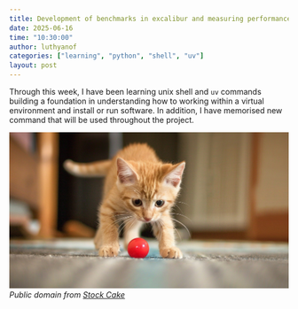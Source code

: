 ```yaml
---
title: Development of benchmarks in excalibur and measuring performance on HPC systems.
date: 2025-06-16
time: "10:30:00"
author: luthyanof
categories: ["learning", "python", "shell", "uv"] 
layout: post
---
```


Through this week, I have been learning unix shell and `uv` commands building a foundation in understanding how to working within a virtual environment and install or run software. 
In addition, I have memorised new command that will be used throughout the project.

![Kitty playing with ball](/images/2025/06/StockCake-CuriousKittyPlaying_1750066290.jpg)
*Public domain from [Stock Cake](https://stockcake.com/i/curious-kitty-playing_641978_613765)*
